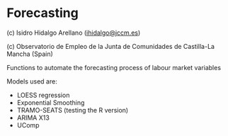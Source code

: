 Forecasting
==========
(c) Isidro Hidalgo Arellano (ihidalgo@jccm.es)

(c) Observatorio de Empleo de la Junta de Comunidades de Castilla-La Mancha (Spain)

Functions to automate the forecasting process of labour market variables

Models used are:
- LOESS regression
- Exponential Smoothing
- TRAMO-SEATS (testing the R version)
- ARIMA X13
- UComp
